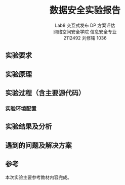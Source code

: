 # <center>数据安全实验报告</center>

<center>Lab8 交互式发布 DP 方案评估</center>

<center> 网络空间安全学院 信息安全专业</center>

<center> 2112492 刘修铭 1036</center>

## 实验要求






## 实验原理



 



## 实验过程（含主要源代码）

### 实验环境配置


















## 实验结果及分析





## 遇到的问题及解决方案








## 参考

本次实验主要参考教材内容完成。

